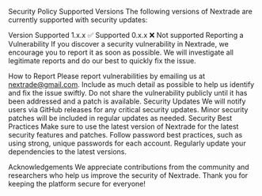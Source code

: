 Security Policy
Supported Versions
The following versions of Nextrade are currently supported with security updates:

Version	Supported
1.x.x	✅ Supported
0.x.x	❌ Not supported
Reporting a Vulnerability
If you discover a security vulnerability in Nextrade, we encourage you to report it as soon as possible. We will investigate all legitimate reports and do our best to quickly fix the issue.

How to Report
Please report vulnerabilities by emailing us at nextrade@gmail.com. Include as much detail as possible to help us identify and fix the issue swiftly.
Do not share the vulnerability publicly until it has been addressed and a patch is available.
Security Updates
We will notify users via GitHub releases for any critical security updates.
Minor security patches will be included in regular updates as needed.
Security Best Practices
Make sure to use the latest version of Nextrade for the latest security features and patches.
Follow password best practices, such as using strong, unique passwords for each account.
Regularly update your dependencies to the latest versions.

Acknowledgements
We appreciate contributions from the community and researchers who help us improve the security  of Nextrade. Thank you for keeping the platform secure for everyone!

